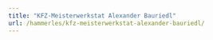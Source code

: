 ```yaml
---
title: "KFZ-Meisterwerkstat Alexander Bauriedl"
url: /hammerles/kfz-meisterwerkstat-alexander-bauriedl/
---
```


